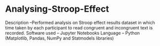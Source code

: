 # Analysing-Stroop-Effect
Description –Performed analysis on Stroop effect results dataset in which time taken by each participant to read congruent and incongruent text is recorded. Software used – Jupyter Notebooks Language – Python (Matplotlib, Pandas, NumPy and Statmodels libraries)
